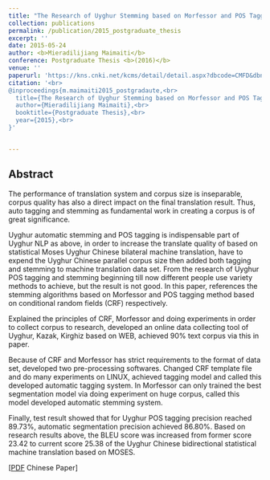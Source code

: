 ```yaml
---
title: "The Research of Uyghur Stemming based on Morfessor and POS Tagging"
collection: publications
permalink: /publication/2015_postgraduate_thesis
excerpt: ''
date: 2015-05-24
author: <b>Mieradilijiang Maimaiti</b>
conference: Postgraduate Thesis <b>(2016)</b> 
venue: ''
paperurl: 'https://kns.cnki.net/kcms/detail/detail.aspx?dbcode=CMFD&dbname=CMFD201601&filename=1015800815.nh&v=OvD3AY3CZ8jsSfn1dT6WURg%25mmd2FPDkzVqibLdYF4ojJ9vzm02uvsY3TtKuOHY2ec9zK'
citation: '<br>
@inproceedings{m.maimaiti2015_postgradaute,<br>
  title={The Research of Uyghur Stemming based on Morfessor and POS Tagging},<br>
  author={Mieradilijiang Maimaiti},<br>
  booktitle={Postgraduate Thesis},<br>
  year={2015},<br>
}'


---
```

<h2><strong>Abstract</strong></h2>
The  performance  of  translation  system  and  corpus  size  is  inseparable,  corpus 
quality has also a direct impact on the final translation result. Thus, auto tagging and 
stemming as fundamental work in creating a corpus is of great significance.  

Uyghur  automatic  stemming  and  POS  tagging  is  indispensable  part  of  Uyghur 
NLP as above, in order to increase the translate quality of based on statistical Moses 
Uyghur  Chinese  bilateral  machine  translation,  have  to  expend  the  Uyghur  Chinese 
parallel corpus size then added both tagging and stemming to machine translation data 
set.  From  the  research  of  Uyghur  POS  tagging  and  stemming  beginning  till  now 
different people use variety methods to achieve, but the result is not good. In this paper, 
references the stemming algorithms based on Morfessor and POS tagging method based 
on conditional random fields (CRF) respectively. 

Explained  the  principles  of  CRF,  Morfessor  and  doing  experiments  in  order  to 
collect corpus to research, developed an online data collecting tool of Uyghur, Kazak, 
Kirghiz based on WEB, achieved 90% text corpus via this in paper. 

Because of CRF and Morfessor has strict requirements to the format of data set, 
developed  two  pre-processing  softwares.  Changed  CRF  template  file  and  do  many 
experiments on LINUX, achieved tagging model and called this developed automatic 
tagging system. In Morfessor can only trained the best segmentation model via doing 
experiment on huge corpus, called this model developed automatic stemming system.

Finally, test result showed that for Uyghur POS tagging precision reached 89.73%, 
automatic segmentation precision achieved 86.80%. Based on research results above, 
the BLEU score was increased from former score 23.42 to current score 25.38 of the 
Uyghur Chinese bidirectional statistical machine translation based on MOSES.

\[[PDF](https://miradel51.github.io/files/postgradaute_thesis_2015.caj) Chinese Paper\] 
